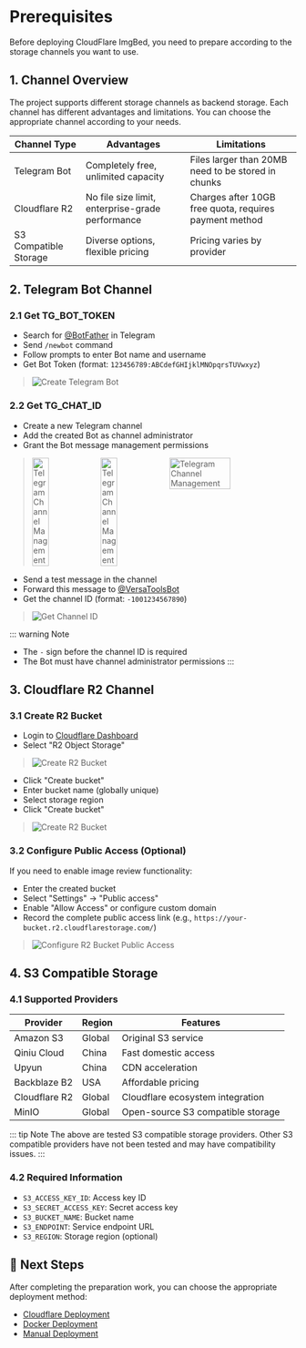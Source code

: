 # Prerequisites

Before deploying CloudFlare ImgBed, you need to prepare according to the storage channels you want to use.


## 1. Channel Overview

The project supports different storage channels as backend storage. Each channel has different advantages and limitations. You can choose the appropriate channel according to your needs.

| Channel Type | Advantages | Limitations |
|--------------|------------|-------------|  
| Telegram Bot | Completely free, unlimited capacity | Files larger than 20MB need to be stored in chunks |
| Cloudflare R2 | No file size limit, enterprise-grade performance | Charges after 10GB free quota, requires payment method |
| S3 Compatible Storage | Diverse options, flexible pricing | Pricing varies by provider |

## 2. Telegram Bot Channel

### 2.1 Get TG_BOT_TOKEN

- Search for [@BotFather](https://t.me/BotFather) in Telegram
- Send `/newbot` command
- Follow prompts to enter Bot name and username
- Get Bot Token (format: `123456789:ABCdefGHIjklMNOpqrsTUVwxyz`)

> ![Create Telegram Bot](/images/deployment/telegram-bot-creation.png)

### 2.2 Get TG_CHAT_ID

- Create a new Telegram channel
- Add the created Bot as channel administrator
- Grant the Bot message management permissions
> <div style="display: flex; justify-content: space-between; margin-bottom: 15px;">
>    <img src="/images/deployment/telegram-channel-management.png" alt="Telegram Channel Management" width="25%">
>    <img src="/images/deployment/telegram-channel-management-1.png" alt="Telegram Channel Management" width="25%">
>    <img src="/images/deployment/telegram-channel-management-2.png" alt="Telegram Channel Management" width="48%">
> </div>
- Send a test message in the channel
- Forward this message to [@VersaToolsBot](https://t.me/VersaToolsBot)
- Get the channel ID (format: `-1001234567890`)

> ![Get Channel ID](/images/deployment/telegram-channel-id.png)

::: warning Note
- The `-` sign before the channel ID is required
- The Bot must have channel administrator permissions
:::

## 3. Cloudflare R2 Channel

### 3.1 Create R2 Bucket

- Login to [Cloudflare Dashboard](https://dash.cloudflare.com/)
- Select "R2 Object Storage"
> ![Create R2 Bucket](/images/deployment/r2-bucket-creation.png)
- Click "Create bucket"
- Enter bucket name (globally unique)
- Select storage region
- Click "Create bucket"
> ![Create R2 Bucket](/images/deployment/r2-bucket-creation-1.png)

### 3.2 Configure Public Access (Optional)

If you need to enable image review functionality:

- Enter the created bucket
- Select "Settings" → "Public access"
- Enable "Allow Access" or configure custom domain
- Record the complete public access link (e.g., `https://your-bucket.r2.cloudflarestorage.com/`)
> ![Configure R2 Bucket Public Access](/images/deployment/r2-public-access.png)

## 4. S3 Compatible Storage

### 4.1 Supported Providers

| Provider | Region | Features |
|----------|--------|----------|
| Amazon S3 | Global | Original S3 service |
| Qiniu Cloud | China | Fast domestic access |
| Upyun | China | CDN acceleration |
| Backblaze B2 | USA | Affordable pricing |
| Cloudflare R2 | Global | Cloudflare ecosystem integration |
| MinIO | Global | Open-source S3 compatible storage |

::: tip Note
The above are tested S3 compatible storage providers. Other S3 compatible providers have not been tested and may have compatibility issues.
:::

### 4.2 Required Information

- `S3_ACCESS_KEY_ID`: Access key ID
- `S3_SECRET_ACCESS_KEY`: Secret access key
- `S3_BUCKET_NAME`: Bucket name
- `S3_ENDPOINT`: Service endpoint URL
- `S3_REGION`: Storage region (optional)


## 🚀 Next Steps

After completing the preparation work, you can choose the appropriate deployment method:

- [Cloudflare Deployment](/en/deployment/cloudflare)
- [Docker Deployment](/en/deployment/docker)
- [Manual Deployment](/en/deployment/manual)